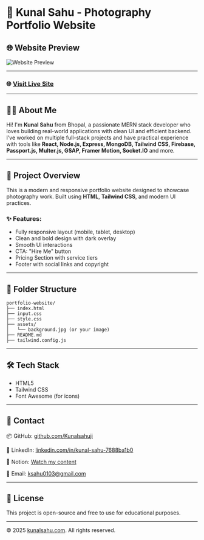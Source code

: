 # 📸 Kunal Sahu - Photography Portfolio Website

## 🌐 Website Preview

![Website Preview](https://drive.google.com/uc?export=view&id=1IHH37vxeQEzhHZ4kxZL7bG1iSz1B64pf)

---

### 🌐 [Visit Live Site](https://kunalsahuji.github.io/photography-website/)


---

## 🧑‍💻 About Me

Hi! I'm **Kunal Sahu** from Bhopal, a passionate MERN stack developer who loves building real-world applications with clean UI and efficient backend. I’ve worked on multiple full-stack projects and have practical experience with tools like **React, Node.js, Express, MongoDB, Tailwind CSS, Firebase, Passport.js, Multer.js, GSAP, Framer Motion, Socket.IO** and more.

---

## 🚀 Project Overview

This is a modern and responsive portfolio website designed to showcase photography work. Built using **HTML**, **Tailwind CSS**, and modern UI practices. 

### ✨ Features:
- Fully responsive layout (mobile, tablet, desktop)
- Clean and bold design with dark overlay
- Smooth UI interactions
- CTA: "Hire Me" button
- Pricing Section with service tiers
- Footer with social links and copyright

---

## 📁 Folder Structure

```
portfolio-website/
├── index.html
├── input.css
├── style.css
├── assets/
│   └── background.jpg (or your image)
├── README.md
├── tailwind.config.js

```

---

## 🛠️ Tech Stack

- HTML5
- Tailwind CSS
- Font Awesome (for icons)

---

## 📇 Contact

📦 GitHub: [github.com/Kunalsahuji](https://github.com/Kunalsahuji/kunal-sahu)

🔗 LinkedIn: [linkedin.com/in/kunal-sahu-7688ba1b0](https://www.linkedin.com/in/kunal-sahu-7688ba1b0)

📌 Notion: [Watch my content](https://www.notion.so/1dff7c6ce1bb803787fbddd34e422ab4?v=1e0f7c6ce1bb8052b14c000cb57448ee&pvs=4)

📧 Email: [ksahu0103@gmail.com](mailto:ksahu0103@gmail.com)



---

## 📝 License

This project is open-source and free to use for educational purposes.

---

© 2025 [kunalsahu.com](https://kunalsahu.com). All rights reserved.
